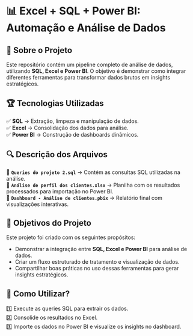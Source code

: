 # 📊 Excel + SQL + Power BI: Automação e Análise de Dados  

## 📢 Sobre o Projeto  
Este repositório contém um pipeline completo de análise de dados, utilizando **SQL, Excel e Power BI**. O objetivo é demonstrar como integrar diferentes ferramentas para transformar dados brutos em insights estratégicos.  

## 🏆 **Tecnologias Utilizadas**  
✅ **SQL** → Extração, limpeza e manipulação de dados.  
✅ **Excel** → Consolidação dos dados para análise.  
✅ **Power BI** → Construção de dashboards dinâmicos.  

## 🔍 **Descrição dos Arquivos**  
📌 **`Queries do projeto 2.sql`** → Contém as consultas SQL utilizadas na análise.  
📌 **`Análise de perfil dos clientes.xlsx`** → Planilha com os resultados processados para importação no Power BI.  
📌 **`Dashboard - Análise de clientes.pbix`** → Relatório final com visualizações interativas.  

## 🎯 **Objetivos do Projeto**  
Este projeto foi criado com os seguintes propósitos:  
- Demonstrar a integração entre **SQL, Excel e Power BI** para análise de dados.  
- Criar um fluxo estruturado de tratamento e visualização de dados.  
- Compartilhar boas práticas no uso dessas ferramentas para gerar insights estratégicos.  

## 🚀 **Como Utilizar?**  
1️⃣ Execute as queries SQL para extrair os dados.  
2️⃣ Consolide os resultados no Excel.  
3️⃣ Importe os dados no Power BI e visualize os insights no dashboard.  

